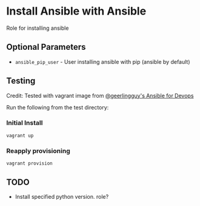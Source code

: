 # Install Ansible with Ansible

Role for installing ansible

## Optional Parameters

 * `ansible_pip_user` - User installing ansible with pip (ansible by default)

## Testing

Credit: Tested with vagrant image from [@geerlingguy's Ansible for Devops](https://github.com/geerlingguy/ansible-for-devops)

Run the following from the test directory:

### Initial Install
```
vagrant up
```

### Reapply provisioning
```
vagrant provision
```

## TODO

 * Install specified python version. role?

